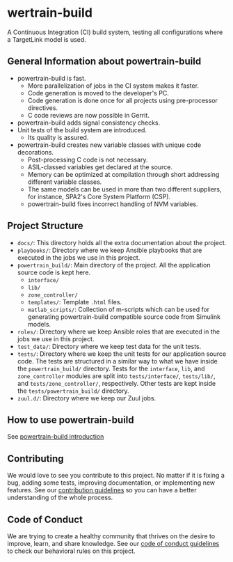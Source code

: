# wertrain-build

A Continuous Integration (CI) build system, testing all configurations where a TargetLink model is used.

## General Information about powertrain-build

- powertrain-build is fast.
  - More parallelization of jobs in the CI system makes it faster.
  - Code generation is moved to the developer's PC.
  - Code generation is done once for all projects using pre-processor directives.
  - C code reviews are now possible in Gerrit.
- powertrain-build adds signal consistency checks.
- Unit tests of the build system are introduced.
  - Its quality is assured.
- powertrain-build creates new variable classes with unique code decorations.
  - Post-processing C code is not necessary.
  - ASIL-classed variables get declared at the source.
  - Memory can be optimized at compilation through short addressing different variable classes.
  - The same models can be used in more than two different suppliers, for instance, SPA2's Core System Platform (CSP).
  - powertrain-build fixes incorrect handling of NVM variables.

## Project Structure

- `docs/`: This directory holds all the extra documentation about the project.
- `playbooks/`: Directory where we keep Ansible playbooks that are executed in the jobs we use in this project.
- `powertrain_build/`: Main directory of the project. All the application source code is kept here.
  - `interface/`
  - `lib/`
  - `zone_controller/`
  - `templates/`: Template `.html` files.
  - `matlab_scripts/`: Collection of m-scripts which can be used for generating powertrain-build compatible source code from Simulink models.
- `roles/`: Directory where we keep Ansible roles that are executed in the jobs we use in this project.
- `test_data/`: Directory where we keep test data for the unit tests.
- `tests/`: Directory where we keep the unit tests for our application source code. The tests are structured in a similar way to what we have inside the `powertrain_build/` directory. Tests for the `interface`, `lib`, and `zone_controller` modules are split into `tests/interface/`, `tests/lib/`, and `tests/zone_controller/`, respectively. Other tests are kept inside the `tests/powertrain_build/` directory.
- `zuul.d/`: Directory where we keep our Zuul jobs.

## How to use powertrain-build

See [powertrain-build introduction](./docs/powertrain_build_introduction.md)

## Contributing

We would love to see you contribute to this project. No matter if it is fixing a bug, adding some tests, improving documentation, or implementing new features. See our [contribution guidelines](./CONTRIBUTING.md) so you can have a better understanding of the whole process.

## Code of Conduct

We are trying to create a healthy community that thrives on the desire to improve, learn, and share knowledge. See our [code of conduct guidelines](./CODE_OF_CONDUCT.md) to check our behavioral rules on this project.
